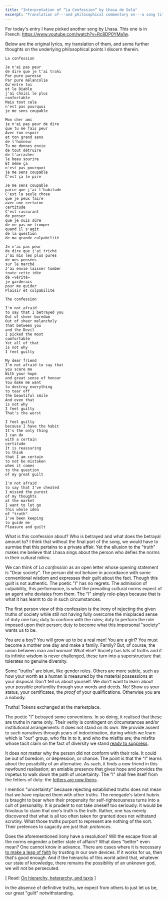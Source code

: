 ```yaml
---
title: "Interpretation of “La Confession” by Lhasa de Sela"
excerpt: "Translation of---and philosophical commentary on---a song titled 'The Confession' by Lhasa de Sela."
---
```


For today's entry I have picked another song by Lhasa.  This one is in
French: <https://www.youtube.com/watch?v=Rc8DP0YMa1w>.

Below are the original lyrics, my translation of them, and some further
thoughts on the underlying philosophical points I discern therein.

```
La confession

Je n'ai pas peur
de dire que je t'ai trahi
Par pure paresse
Par pure mélancolie
Qu'entre toi
et le Diable
j'ai choisi le plus
confortable
Mais tout cela
n'est pas pourquoi
je me sens coupable

Mon cher ami
je n'ai pas peur de dire
que tu me fais peur
Avec ton espoir
et ton grand sens
de l'honneur
Tu me donnes envie
de tout détruire
de t'arracher
le beau sourire
Et même ça
n'est pas pourquoi
je me sens coupable
C'est ça le pire
 
Je me sens coupable
parce que j'ai l'habitude
C'est la seule chose
que je peux faire
avec une certaine
certitude
C'est rassurant
de penser
que je suis sûre
de ne pas me tromper
quand il s'agit
de la question
de ma grande culpabilité
 
Je n'ai pas peur
de dire que j'ai triché
J'ai mis les plus pures
de mes pensées
sur le marché
J'ai envie laisser tomber
toute cette idée
de «vérité»
je garderais
pour me guider
Plaisir et culpabilité
```

```
The confession

I'm not afraid
to say that I betrayed you
Out of sheer boredom
Out of sheer melancholy
That between you
and the Devil
I picked the most
comfortable
Yet all of that
is not why
I feel guilty

My dear friend
I'm not afraid to say that
you scare me
With your hope
and great sense of honour
You make me want
to destroy everything
to tear off
the beautiful smile
And even that
is not why
I feel guilty
That's the worst

I feel guilty
because I have the habit
It's the only thing
I can do
with a certain
certitude
It is reassuring
to think
that I am certain
to not be mistaken
when it comes 
to the question
of my great guilt

I'm not afraid
to say that I've cheated
I missed the purest
of my thoughts
at the market
I want to let go
this whole idea
of "truth"
I've been keeping
to guide me
Pleasure and guilt
```

What is this confession about?  Who is betrayed and what does the
betrayal amount to?  I think that without the final part of the song, we
would have to surmise that this pertains to a private affair.  Yet the
allusion to the "truth" makes me believe that Lhasa sings about the
person who defies the norms in their cultural milieu.

We can think of _La confession_ as an open letter whose opening
statement is "Dear society".  The person did not behave in accordance
with some conventional wisdom and expresses their guilt about the fact.
Though this guilt is not authentic.  The poetic "I" has no regrets.  The
admission of culpability, this performance, is what the prevailing
cultural norms expect of an agent who deviates from them.  The "I"
simply role-plays because that is what it has learnt to do in such
circumstances.

The first person view of this confession is the irony of rejecting the
given truths of society while still not having fully overcome the
misplaced sense of duty one has; duty to conform with the rules; duty to
perform the role imposed upon their person; duty to become what this
impersonal "society" wants us to be.

You are a boy?  You will grow up to be a real man!  You are a girl?  You
must become a mother one day and make a family.  Family?  But, of
course, the union between man and woman!  What else?  Society has lots
of truths and if its infinite wisdom is never challenged, these turn
into a superstructure that tolerates no genuine diversity.

Some "truths" are blunt, like gender roles.  Others are more subtle,
such as how your worth as a human is measured by the material
possessions at your disposal.  Don't tell us about yourself.  We don't
want to learn about your possible profundity through your words and
deeds.  No!  Show us your status, your certificates, the _proof_ of your
qualifications.  Otherwise you are a nobody.

Truths!  Tokens exchanged at the marketplace.

The poetic "I" betrayed some conventions.  In so doing, it realised that
these are truths in name only.  Their verity is contingent on
circumstances and/or institutional arrangements: it does not stand on
its own.  We provide assent to such narratives through years of
indoctrination, during which we learn which is "our" group, who fits in
to it, and who the misfits are; the misfits whose tacit claim on the
fact of diversity we stand [ready to
suppress](https://protesilaos.com/interpretations/2022-07-09-papakonstantinou-kabardina/).

It does not matter why the person did not conform with their role.  It
could be out of boredom, or depression, or chance.  The point is that
the "I" learns about the possibility of an alternative.  As such, it
finds a new friend in this newfound realisation; an amiable presence
that gives hope and provides the impetus to walk down the path of
uncertainty.  The "I" shall free itself from the fetters of duty: the
[fetters are now theirs](https://protesilaos.com/interpretations/2022-06-28-trypes-train/).

I mention "uncertainty" because rejecting established truths does not
mean that we have replaced them with other truths.  The renegade's
latent hubris is braught to bear when their propensity for
self-righteousness turns into a cult of personality.  It is prudent to
not take oneself too seriously.  It would be frivolous to claim that
one's truth is the truth.  Rather, one has merely discovered that what
is all too often taken for granted does not withstand scrutiny.  What
those truths purport to represent are nothing of the sort.  Their
pretences to sagacity are just that: _pretences_.

Does the aforementioned irony have a resolution?  Will the escape from
all the norms engender a better state of affairs?  What does "better"
even mean?  One cannot know in advance.  There are cases where it is
necessary [to make a leap of
faith](https://protesilaos.com/interpretations/2022-07-05-xylina-spathia-on-the-rock/)
by trusting in our own devices.  If it works for us, then that's good
enough.  And if the hierarchs of this world admit that, whatever our
state of knowledge, there remains the possibility of an unknown god, we
will not be persecuted.

[ Read: [On hierarchy, heterarchy, and
taxis](https://protesilaos.com/commentary/2022-06-11-hierarchy-heterarchy-taxis/)
]

In the absence of definitive truths, we expect from others to just let
us be, our great "guilt" notwithstanding.
